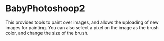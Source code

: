 # BabyPhotoshoop2
This provides tools to paint over images, and allows the uploading of new images for painting. You can also select a pixel on the image as the brush color, and change the size of the brush.
